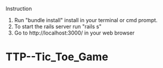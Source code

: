 Instruction

1. Run "bundle install" install in your terminal or cmd prompt.
2. To start the rails server run "rails s"
3. Go to http://localhost:3000/ in your web browser
# TTP--Tic_Toe_Game
